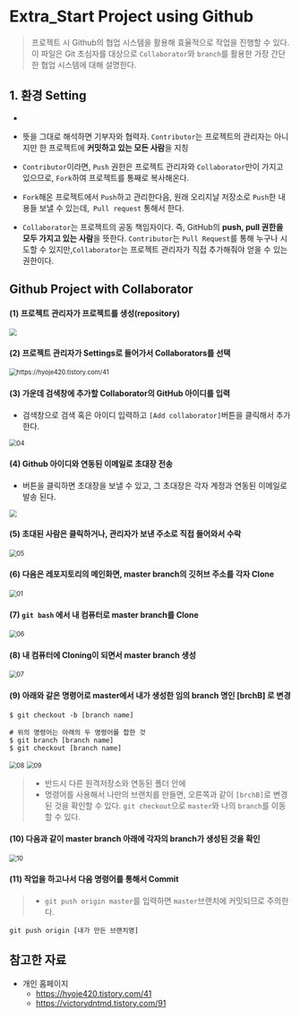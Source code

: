 # Extra_Start Project using Github

> 프로젝트 시 Github의 협업 시스템을 활용해 효율적으로 작업을 진행할 수 있다. 이 파일은 Git 초심자를 대상으로 `Collaborator`와 `branch`를 활용한 가장 간단한 협업 시스템에 대해 설명한다.



## 1. 환경 Setting

- 

- 뜻을 그대로 해석하면 기부자와 협력자. `Contributor`는 프로젝트의 관리자는 아니지만 한 프로젝트에
**커밋하고 있는 모든 사람**을 지칭
- `Contributor`이라면, 
`Push` 권한은 프로젝트 관리자와 `Collaborator`만이 가지고 있으므로, `Fork`하여 프로젝트를 통째로 복사해온다.
- `Fork`해온 프로젝트에서 `Push`하고 관리한다음, 원래 오리지날 저장소로 `Push`한 내용들 보낼 수 있는데,` Pull request` 통해서 한다.
- `Collaborator`는 프로젝트의 공동 책임자이다. 즉, GitHub의 **push, pull 권한을 모두 가지고 있는 사람**을 뜻한다. 
`Contributor`는 `Pull Request`를 통해 누구나 시도할 수 있지만,`Collaborator`는 프로젝트 관리자가 직접 추가해줘야 얻을 수 있는 권한이다.



## Github Project with Collaborator

#### (1) 프로젝트 관리자가 프로젝트를 생성(repository) 

<img src="https://github.com/dannylee93/Images/blob/master/Image%20Analysis%20A.I/Github_Project_00.JPG?raw=true" style="zoom:80%;" />

#### (2) 프로젝트 관리자가 Settings로 들어가서 Collaborators를 선택

<img src="https://t1.daumcdn.net/cfile/tistory/9944DB4B5BD988A40A" alt="https://hyoje420.tistory.com/41" style="zoom:80%;" />

#### (3) 가운데 검색창에  추가할 Collaborator의 GitHub 아이디를 입력

- 검색창으로 검색 혹은 아이디 입력하고 `[Add collaborator]`버튼을 클릭해서 추가한다.

<img src="https://github.com/dannylee93/Images/blob/master/Image%20Analysis%20A.I/Github_Project_04.JPG?raw=true" alt="04" style="zoom:80%;" />

#### (4) Github 아이디와 연동된 이메일로 초대장 전송

- 버튼을 클릭하면 초대장을 보낼 수 있고, 그 초대장은 각자 계정과 연동된 이메일로 발송 된다.

 <img src="https://github.com/dannylee93/Images/blob/master/Image%20Analysis%20A.I/Github_Project_02.jpg?raw=true" style="zoom:80%;" />

#### (5) 초대된 사람은 클릭하거나, 관리자가 보낸 주소로 직접 들어와서 수락

<img src="https://github.com/dannylee93/Images/blob/master/Image%20Analysis%20A.I/Github_Project_05.JPG?raw=true" alt="05" style="zoom: 80%;" />

#### (6) 다음은 레포지토리의 메인화면, master branch의 깃허브 주소를 각자 Clone

<img src="https://github.com/dannylee93/Images/blob/master/Image%20Analysis%20A.I/Github_Project_01.JPG?raw=true" alt="01" style="zoom:80%;" />

#### (7) `git bash` 에서 내 컴퓨터로 master branch를 Clone

<img src="https://github.com/dannylee93/Images/blob/master/Image%20Analysis%20A.I/Github_Project_06.JPG?raw=true" alt="06" style="zoom:80%;" />

#### (8) 내 컴퓨터에 Cloning이 되면서 master branch 생성
<img src="https://github.com/dannylee93/Images/blob/master/Image%20Analysis%20A.I/Github_Project_07.JPG?raw=true" alt="07" style="zoom:80%;" />

#### (9) 아래와 같은 명령어로  master에서 내가 생성한 임의 branch 명인 [brchB] 로 변경

```shell
$ git checkout -b [branch name]

# 위의 명령어는 아래의 두 명령어를 합한 것
$ git branch [branch name]
$ git checkout [branch name]
```

<img src="https://github.com/dannylee93/Images/blob/master/Image%20Analysis%20A.I/Github_Project_08.jpg?raw=true" alt="08" style="zoom:80%;" />

<img src="https://github.com/dannylee93/Images/blob/master/Image%20Analysis%20A.I/Github_Project_09.jpg?raw=true" alt="09" style="zoom:80%;" />

> - 반드시  다른 원격저장소와 연동된 폴더 안에 
> - 명령어를 사용해서 나만의 브랜치를 만들면, 오른쪽과 같이 `[brchB]`로 변경된 것을 확인할 수 있다.
>   `git checkout`으로 `master`와 나의 `branch`를 이동할 수 있다.

#### (10) 다음과 같이 master branch 아래에 각자의 branch가 생성된 것을 확인

<img src="https://github.com/dannylee93/Images/blob/master/Image%20Analysis%20A.I/Github_Project_10.jpg?raw=true" alt="10" style="zoom:80%;" />

#### (11) 작업을 하고나서 다음 명령어를 통해서 Commit

> - `git push origin master`를 입력하면 `master`브랜치에 커밋되므로 주의한다. 

```shell
git push origin [내가 만든 브랜치명]
```



## 참고한 자료

- 개인 홈페이지
  - https://hyoje420.tistory.com/41
  - https://victorydntmd.tistory.com/91